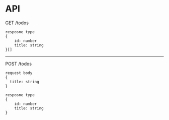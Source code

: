 # API

GET /todos

```
resposne type
{
    id: number
    title: string
}[]
```

---

POST /todos

```
request body
{
  title: string
}
```

```
resposne type
{
    id: number
    title: string
}
```
